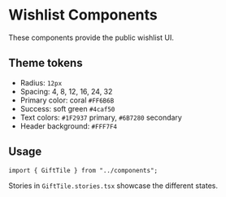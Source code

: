 # Wishlist Components

These components provide the public wishlist UI.

## Theme tokens

- Radius: `12px`
- Spacing: 4, 8, 12, 16, 24, 32
- Primary color: coral `#FF6B6B`
- Success: soft green `#4caf50`
- Text colors: `#1F2937` primary, `#6B7280` secondary
- Header background: `#FFF7F4`

## Usage

```tsx
import { GiftTile } from "../components";
```

Stories in `GiftTile.stories.tsx` showcase the different states.

